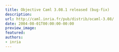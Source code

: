```yaml
---
title: Objective Caml 3.08.1 released (bug-fix)
description:
url: http://caml.inria.fr/pub/distrib/ocaml-3.08/
date: 2004-08-01T00:00:00-00:00
preview_image:
featured:
authors:
- inria
---
```



